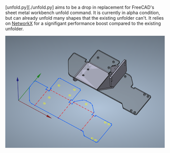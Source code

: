 [unfold.py][./unfold.py] aims to be a drop in replacement for FreeCAD's sheet metal workbench unfold command. It is currently in alpha condition, but can already unfold many shapes that the existing unfolder can't. It relies on [NetworkX](https://pypi.org/project/networkx/) for a signifigant performance boost compared to the existing unfolder.

![](./example_img_2.png)
